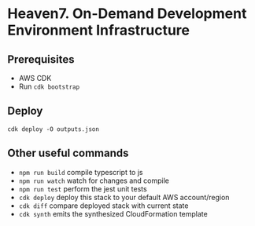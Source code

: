 # Heaven7. On-Demand Development Environment Infrastructure

## Prerequisites

* AWS CDK
* Run `cdk bootstrap`

## Deploy

`cdk deploy -O outputs.json`

## Other useful commands

* `npm run build`   compile typescript to js
* `npm run watch`   watch for changes and compile
* `npm run test`    perform the jest unit tests
* `cdk deploy`      deploy this stack to your default AWS account/region
* `cdk diff`        compare deployed stack with current state
* `cdk synth`       emits the synthesized CloudFormation template
